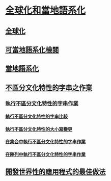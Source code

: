# [全球化和當地語系化](index.md)
## [全球化](globalization.md)
## [可當地語系化檢閱](localizability-review.md)
## [當地語系化](localization.md)
## [不區分文化特性的字串之作業](culture-insensitive-string-operations.md)
### [執行不區分文化特性的字串作業](performing-culture-insensitive-string-operations.md)
#### [執行不區分文化特性的字串比較](performing-culture-insensitive-string-comparisons.md)
#### [執行不區分文化特性的大小寫變更](performing-culture-insensitive-case-changes.md)
#### [在集合中執行不區分文化特性的字串作業](performing-culture-insensitive-string-operations-in-collections.md)
#### [在陣列中執行不區分文化特性的字串作業](performing-culture-insensitive-string-operations-in-arrays.md)
## [開發世界性的應用程式的最佳做法](best-practices-for-developing-world-ready-apps.md)
